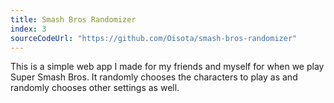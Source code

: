 ```yaml
---
title: Smash Bros Randomizer
index: 3
sourceCodeUrl: "https://github.com/Oisota/smash-bros-randomizer"
---
```


This is a simple web app I made for my friends and myself for when we play Super Smash Bros.
It randomly chooses the characters to play as and randomly chooses other settings as well.
